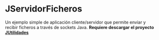 # JServidorFicheros
Un ejemplo simple de aplicación cliente/servidor que permite enviar y recibir ficheros a través de sockets Java. **Requiere descargar el proyecto [JUtilidades](https://github.com/OscarMaestre/JUtilidades)**
